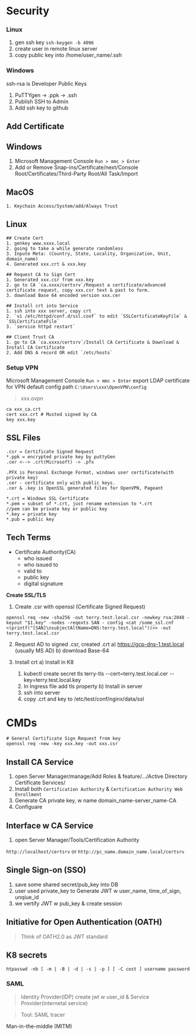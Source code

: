 # Security


### Linux
1. gen ssh key `ssh-keygen -b 4096`
2. create user in remote linux server
3. copy public key into /home/user_name/.ssh


### Windows
ssh-rsa is Developer Public Keys
1. PuTTYgen -> .ppk -> .ssh
2. Publish SSH to Admin
3. Add ssh key to github

## Add Certificate
  ## Windows
   1. Microsoft Management Console `Run > mmc > Enter` 
   2. Add or Remove Snap-ins/Certificate/next/Console Root/Certificates/Third-Party Root/All Task/Import

  ## MacOS
    1. Keychain Access/System/add/Always Trust
  
  ## Linux
    ## Create Cert
    1. genkey www.xxxx.local
    2. going to take a while generate randomless
    3. Inpute Meta: (Country, State, Locality, Organization, Unit, domain_name)
    4. Generated xxx.crt & xxx.key

    ## Request CA to Sign Cert
    1. Generated xxx.csr from xxx.key
    2. go to CA `ca.xxxx/certsrv`/Request a certificate/advanced certificate request, copy xxx.csr text & past to form.
    3. download Base 64 encoded version xxx.cer

    ## Install crt into Service
    1. ssh into xxx server, copy crt
    2. `vi /etc/httpd/conf.d/ssl.conf` to edit `SSLCertificateKeyFile` & `SSLCertificateFile`
    3. `service httpd restart`

    ## Client Trust CA
    1. go to CA `ca.xxxx/certsrv`/Install CA Certificate & Download & Install CA Certificate
    2. Add DNS A record OR edit `/etc/hosts`

### Setup VPN
Microsoft Management Console `Run > mmc > Enter` export LDAP certificate for VPN
default config path `C:\Users\xxx\OpenVPN\config`
> xxx.ovpn
```
ca xxx_ca.crt
cert xxx.crt # Musted signed by CA
key xxx.key
```

## SSL Files
```
.csr = Certificate Signed Request
*.ppk = encrypted private key by puttyGen
.cer <--> .crt(Microsoft) -> .pfx

.PFX is Personal Exchange Format, windows user certificate(with private key)
.cer - certificate only with public keys.
.cer & .key is OpenSSL generated files for OpenVPN, Pageant

*.crt = Windows SSL Certificate
*.pem = subset of *.crt, just rename extension to *.crt
//pem can be private key or public key
*.key = private key
*.pub = public key
```

## Tech Terms
- Certificate Authority(CA)
  - who issued
  - who issued to
  - valid to
  - public key
  - digital signature


**Create SSL/TLS**
1. Create .csr with openssl (Certificate Signed Request)

```
openssl req -new -sha256 -out terry.test.local.csr -newkey rsa:2048 -keyout "$1.key" -nodes -reqexts SAN - config <cat /some_ssl.cnf <(printf("[SAN]\nsubjectAltName=DNS:terry.test.local"))>> -out terry.test.local.csr
```

2. Request AD to signed .csr, created .crt
  a) https://gcp-dns-1.test.local (usually MS AD)
  b) download Base-64

3. Install crt
  a) Install in K8
    1. kubectl create secret tls terry-tls --cert=terry.test.local.cer --key=terry.test.local.key
    2. In Ingress file add tls property
  b) Install in server
    1. ssh into server
    2. copy .crt and key to /etc/test/conf/nginx/data/ssl


# CMDs
```
# General Certificate Sign Request from key
openssl req -new -key xxx.key -out xxx.csr
```

## Install CA Service
1. open Server Manager/manage/Add Roles & feature/.../Active Directory Certificate Services/
2. Install both `Certification Authority` & `Certification Authority Web Enrollment`
3. Generate CA private key, w name domain_name-server_name-CA
4. Configuare

## Interface w CA Service
1. open Server Manager/Tools/Certification Authority

`http://localhost/certsrv` or `http://pc_name.domain_name.local/certsrv`

## Single Sign-on (SSO)
1. save some shared secret/pub_key into DB
2. user used private_key to Generate JWT w user_name, time_of_sign, unqiue_id
3. we vertify JWT w pub_key & create session

## Initiative for Open Authentication (OATH)
> Think of OATH2.0 as JWT standard

## K8 secrets
`htpasswd -nb [ -m | -B | -d | -s | -p ] [ -C cost ] username password`

### SAML
> Identity Provider(IDP) create jwt w user_id & Service Provider(internetal service)

> Tool: SAML tracer

Man-in-the-middle (MITM)